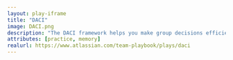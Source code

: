 ```yaml
---
layout: play-iframe
title: "DACI"
image: DACI.png
description: "The DACI framework helps you make group decisions efficiently and effectively. "
attributes: [practice, memory]
realurl: https://www.atlassian.com/team-playbook/plays/daci
---
```

